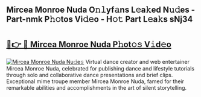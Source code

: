 ## Mircea Monroe Nuda O𝚗𝚕yf𝚊ns L𝚎a𝚔ed N𝚞𝚍es - Part-nmk P𝚑𝚘tos Vi𝚍𝚎o - H𝚘𝚝 Part L𝚎a𝚔s sNj34

# <h2><a href="http://kf99g6d.oniu.top/?m=Mircea+Monroe+Nuda">🔗👉 🔴 Mircea Monroe Nuda P𝚑ot𝚘𝚜 V𝚒d𝚎o</a></h2>

[![Mircea Monroe Nuda Nu𝚍e𝚜](https://i.imgur.com/0qMVB7G.gif)](http://kf99g6d.oniu.top/?m=Mircea+Monroe+Nuda)
Virtual dance creator and web entertainer Mircea Monroe Nuda, celebrated for publishing dance and lifestyle tutorials through solo and collaborative dance presentations and brief clips. Exceptional mime troupe member Mircea Monroe Nuda, famed for their remarkable abilities and accomplishments in the art of silent storytelling.  
